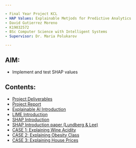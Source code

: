 ```yaml
---

- Final Year Project KCL
- HAP Values: Explainable Metjods for Predictive Analytics
- David Gutierrez Moreno
- K19032572
- BSc Computer Science with Intelligent Systems
- Supervisor: Dr. Maria Polukarov

---
```


**AIM:**
---
- Implement and test SHAP values

**Contents:**
---
- [Project Deliverables](https://github.com/dgtzm99/mySHAPproject/blob/main/Project_Instructions.md)
- [Project Report](https://github.com/dgtzm99/mySHAPproject/blob/main/report.pdf)
- [Explainable AI Introduction](https://github.com/dgtzm99/mySHAPproject/blob/main/notes/XAI1_INTRO.ipynb)
- [LIME Introduction](https://github.com/dgtzm99/mySHAPproject/blob/main/notes/XAI2_LIME.ipynb)
- [SHAP Introduction](https://github.com/dgtzm99/mySHAPproject/blob/main/notes/XAI3_SHAP.ipynb)
- [SHAP Introduction paper (Lundberg & Lee)](https://github.com/dgtzm99/mySHAPproject/blob/main/notes/SHAP%20notes%20on%20Lundberg%20and%20Lee%20paper.ipynb)
- [CASE 1: Explaining Wine Acidity](https://github.com/dgtzm99/mySHAPproject/blob/main/case1_Linear_Regression.ipynb)
- [CASE 2: Explaining Obesity Class](https://github.com/dgtzm99/mySHAPproject/blob/main/case2_Decision_Tree.ipynb)
- [CASE 3: Explaining House Prices](https://github.com/dgtzm99/mySHAPproject/blob/main/case3_Gradient_Boosting.ipynb)
